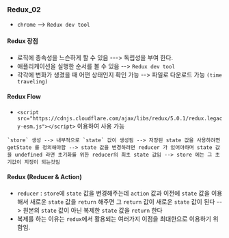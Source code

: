 ### Redux_02
- `chrome` --> `Redux dev tool`

#### Redux 장점
- 로직에 종속성을 느슨하게 할 수 있음 ---> 독립성을 부여 한다.
- 애플리케이션을 실행한 순서를 볼 수 있음 --> `Redux dev tool`
- 각각에 변화가 생겼을 때 어떤 상태인지 확인 가능 --> 파일로 다운로드 가능 `(time traveling)`

#### Redux Flow
- `<script src="https://cdnjs.cloudflare.com/ajax/libs/redux/5.0.1/redux.legacy-esm.js"></script>` 이용하여 사용 가능
```
`store` 생성 --> 내부적으로 `state` 값이 생성됨 --> 저장된 state 값을 사용하려면 getState 를 정의해야함 --> state 값을 변경하려면 reducer 가 있어야하며 state 값을 undefined 라면 초기화를 위한 reducer의 최초 state 값임 --> store 에는 그 초기값이 지정이 되는것임
```

#### Redux (Reducer & Action)
- `reducer` : `store`에 `state` 값을 변경해주는데 `action` 값과 이전에 `state` 값을 이용해서 새로운 `state` 값을 `return` 해주면 그 `return` 값이 새로운 `state` 값이 된다 --> 원본의 `state` 값이 아닌 복제한 `state` 값을 `return` 한다
- 복제를 하는 이유는 `redux`에서 활용되는 여러가지 이점을 최대한으로 이용하기 위함임.